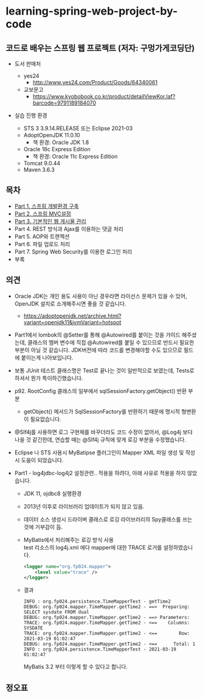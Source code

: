 # learning-spring-web-project-by-code

## 코드로 배우는 스프링 웹 프로젝트 (저자: 구멍가게코딩단)

* 도서 판매처

    * yes24
        * http://www.yes24.com/Product/Goods/64340061
    * 교보문고
        * https://www.kyobobook.co.kr/product/detailViewKor.laf?barcode=9791189184070

    

* 실습 진행 환경
    
    * STS 3 3.9.14.RELEASE 또는 Eclipse 2021-03
    * AdoptOpenJDK 11.0.10
        * 책 환경: Oracle JDK 1.8
    * Oracle 18c Express Edition
        * 책 환경: Oracle 11c Express Edition
    * Tomcat 9.0.44
    * Maven 3.6.3

## 목차

* [Part 1. 스프링 개발환경 구축](part01)
* [Part 2. 스프링 MVC설정](part02)
* [Part 3. 기본적인 웹 게시물 관리](part03)
* Part 4. REST 방식과 Ajax를 이용하는 댓글 처리
* Part 5. AOP와 트랜젝션
* Part 6. 파일 업로드 처리
* Part 7. Spring Web Security를 이용한 로그인 처리
* 부록



## 의견

* Oracle JDK는 개인 용도 사용이 아닌 경우라면 라이선스 문제가 있을 수 있어, OpenJDK 설치로
소개해주시면 좋을 것 같습니다.
    * https://adoptopenjdk.net/archive.html?variant=openjdk11&jvmVariant=hotspot

* Part1에서 lombok의 @Setter를 통해 @Autowired를 붙이는 것을 가이드 해주셨는데,
  클래스의 멤버 변수에 직접 @Autowired를 붙일 수 있으므로 반드시 필요한 부분이 아닐 것 같습니다.
  JDK버전에 따라 코드를 변경해야할 수도 있으므로 필드에 붙이는게 나아보입니다.

* 보통 JUnit 테스트 클래스명은 Test로 끝나는 것이 일반적으로 보였는데, Tests로 하셔서 뭔가 특이하긴했습니다.

* p92. RootConfig 클래스의 일부에서 sqlSessionFactory.getObject() 반환 부분
    * getObject() 메서드가 SqlSessionFactory를 반환하기 때문에 명시적 형변환이 필요없습니다.

* @Slf4j를 사용하면 로그 구현체를 바꾸더라도 코드 수정이 없어서, @Log4j 보다 나을 것 같긴한데,
  연습할 때는 @Slf4j 규칙에 맞게 로깅 부분을 수정했습니다.

* Eclipse 나 STS 사용시  MyBatipse 플러그인이 Mapper XML 파일 생성 및 작성시 도움이 되었습니다.

* Part1 - log4jdbc-log4j2 설정관련..
  적용을 하려다, 아래 사유로 적용을 하지 않았습니다.
    * JDK 11, ojdbc8 실행환경
    * 2013년 이후로 라이브러리 업데이트가 되지 않고 있음.
    * 데이터 소스 생성시 드라이버 클래스로 로깅 라이브러리의 Spy클래스를 쓰는 것에 거부감이 듬.

    * MyBatis에서 처리해주는 로깅 방식 사용  
      test 리소스의 log4j.xml 에다 mapper에 대한 TRACE 로거를 설정하였습니다.
	    ```xml
		<logger name="org.fp024.mapper">
			<level value="trace" />
		</logger>
	    ```
    * 결과
	    ```
	    INFO : org.fp024.persistence.TimeMapperTest - getTime2
	    DEBUG: org.fp024.mapper.TimeMapper.getTime2 - ==>  Preparing: SELECT sysdate FROM dual
	    DEBUG: org.fp024.mapper.TimeMapper.getTime2 - ==> Parameters: 
	    TRACE: org.fp024.mapper.TimeMapper.getTime2 - <==    Columns: SYSDATE
	    TRACE: org.fp024.mapper.TimeMapper.getTime2 - <==        Row: 2021-03-19 01:02:47
	    DEBUG: org.fp024.mapper.TimeMapper.getTime2 - <==      Total: 1
	    INFO : org.fp024.persistence.TimeMapperTest - 2021-03-19 01:02:47
	    ```
      MyBatis 3.2 부터 이렇게 할 수 있다고 합니다.


## 정오표

